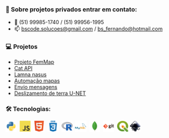 ### 👋 Sobre projetos privados entrar em contato:
* 📱 (51) 99985-1740 / (51) 99956-1995
* 📫 bscode.solucoes@gmail.com / bs_fernando@hotmail.com 

### :computer: Projetos
* [Projeto FemMap](https://map-site-iota.vercel.app/)
* [Cat API](https://github.com/BSFernando/Portfolio/tree/main/projeto_api_cat) 
* [Lamna nasus](https://github.com/BSFernando/Portfolio/tree/main/projeto_lamna_nasus)
* [Automação mapas](https://github.com/BSFernando/Portfolio/tree/main/projeto_mapa)
* [Envio mensagens](https://github.com/BSFernando/Portfolio/tree/main/projeto_msgs)
* [Deslizamento de terra U-NET](https://github.com/BSFernando/Portfolio/tree/main/projeto_satelite)


### :hammer_and_wrench: Tecnologias:
<div>
  <img src="https://github.com/devicons/devicon/blob/master/icons/python/python-original.svg" title="QGIS" alt="Python" width="30" height="30"/>&nbsp;
  <img src="https://github.com/devicons/devicon/blob/master/icons/javascript/javascript-original.svg" title="JavaScript" alt="JavaScript" width="30" height="30"/>&nbsp;
  <img src="https://github.com/devicons/devicon/blob/master/icons/html5/html5-original.svg" title="HTML5" alt="HTML" width="30" height="30"/>&nbsp;
  <img src="https://github.com/devicons/devicon/blob/master/icons/css3/css3-plain-wordmark.svg"  title="CSS3" alt="CSS" width="30" height="30"/>&nbsp;
  <img src="https://github.com/devicons/devicon/blob/master/icons/r/r-original.svg"  title="R" alt="R" width="30" height="30"/>&nbsp;
  <img src="https://github.com/devicons/devicon/blob/master/icons/mysql/mysql-original-wordmark.svg" title="MySQL"  alt="MySQL" width="30" height="30"/>&nbsp;
  <img src="https://github.com/devicons/devicon/blob/master/icons/mongodb/mongodb-original.svg" title="MongoDB"  alt="MongoDB" width="30" height="30"/>&nbsp;
  <img src="https://github.com/devicons/devicon/blob/master/icons/git/git-original-wordmark.svg" title="Git" **alt="Git" width="30" height="30"/>&nbsp;
  <img src="https://github.com/BSFernando/BSFernando/blob/main/qgis-icon64.svg" title="QGIS" **alt="QGIS" width="30" height="30"/>
  <img src="https://github.com/devicons/devicon/blob/master/icons/inkscape/inkscape-original.svg" title="Inkscape" **alt="Inkscape" width="30" height="30"/>&nbsp;
</div>

